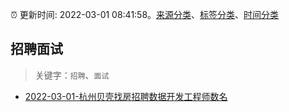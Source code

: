 :alarm_clock: 更新时间: 2022-03-01 08:41:58。[来源分类](../README.md)、[标签分类](../TAGS.md)、[时间分类](../TIMELINE.md)

## 招聘面试


> 关键字：`招聘`、`面试`



- [2022-03-01-杭州贝壳找房招聘数据开发工程师数名](https://www.v2ex.com/t/837200) 